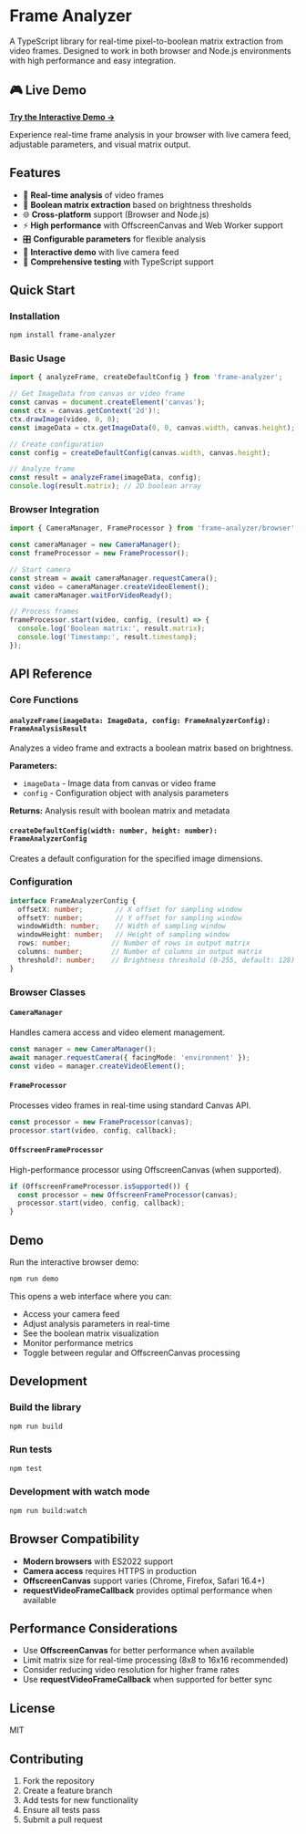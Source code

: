 # Frame Analyzer

A TypeScript library for real-time pixel-to-boolean matrix extraction from video frames. Designed to work in both browser and Node.js environments with high performance and easy integration.

## 🎮 Live Demo

**[Try the Interactive Demo →](https://buholzer.github.io/l27-frame-grabber/)**

Experience real-time frame analysis in your browser with live camera feed, adjustable parameters, and visual matrix output.

## Features

- 🎥 **Real-time analysis** of video frames
- 🧮 **Boolean matrix extraction** based on brightness thresholds
- 🌐 **Cross-platform** support (Browser and Node.js)
- ⚡ **High performance** with OffscreenCanvas and Web Worker support
- 🎛️ **Configurable parameters** for flexible analysis
- 📱 **Interactive demo** with live camera feed
- 🧪 **Comprehensive testing** with TypeScript support

## Quick Start

### Installation

```bash
npm install frame-analyzer
```

### Basic Usage

```typescript
import { analyzeFrame, createDefaultConfig } from 'frame-analyzer';

// Get ImageData from canvas or video frame
const canvas = document.createElement('canvas');
const ctx = canvas.getContext('2d')!;
ctx.drawImage(video, 0, 0);
const imageData = ctx.getImageData(0, 0, canvas.width, canvas.height);

// Create configuration
const config = createDefaultConfig(canvas.width, canvas.height);

// Analyze frame
const result = analyzeFrame(imageData, config);
console.log(result.matrix); // 2D boolean array
```

### Browser Integration

```typescript
import { CameraManager, FrameProcessor } from 'frame-analyzer/browser';

const cameraManager = new CameraManager();
const frameProcessor = new FrameProcessor();

// Start camera
const stream = await cameraManager.requestCamera();
const video = cameraManager.createVideoElement();
await cameraManager.waitForVideoReady();

// Process frames
frameProcessor.start(video, config, (result) => {
  console.log('Boolean matrix:', result.matrix);
  console.log('Timestamp:', result.timestamp);
});
```

## API Reference

### Core Functions

#### `analyzeFrame(imageData: ImageData, config: FrameAnalyzerConfig): FrameAnalysisResult`

Analyzes a video frame and extracts a boolean matrix based on brightness.

**Parameters:**
- `imageData` - Image data from canvas or video frame
- `config` - Configuration object with analysis parameters

**Returns:** Analysis result with boolean matrix and metadata

#### `createDefaultConfig(width: number, height: number): FrameAnalyzerConfig`

Creates a default configuration for the specified image dimensions.

### Configuration

```typescript
interface FrameAnalyzerConfig {
  offsetX: number;        // X offset for sampling window
  offsetY: number;        // Y offset for sampling window
  windowWidth: number;    // Width of sampling window
  windowHeight: number;   // Height of sampling window
  rows: number;          // Number of rows in output matrix
  columns: number;       // Number of columns in output matrix
  threshold?: number;    // Brightness threshold (0-255, default: 128)
}
```

### Browser Classes

#### `CameraManager`

Handles camera access and video element management.

```typescript
const manager = new CameraManager();
await manager.requestCamera({ facingMode: 'environment' });
const video = manager.createVideoElement();
```

#### `FrameProcessor`

Processes video frames in real-time using standard Canvas API.

```typescript
const processor = new FrameProcessor(canvas);
processor.start(video, config, callback);
```

#### `OffscreenFrameProcessor`

High-performance processor using OffscreenCanvas (when supported).

```typescript
if (OffscreenFrameProcessor.isSupported()) {
  const processor = new OffscreenFrameProcessor(canvas);
  processor.start(video, config, callback);
}
```

## Demo

Run the interactive browser demo:

```bash
npm run demo
```

This opens a web interface where you can:
- Access your camera feed
- Adjust analysis parameters in real-time
- See the boolean matrix visualization
- Monitor performance metrics
- Toggle between regular and OffscreenCanvas processing

## Development

### Build the library

```bash
npm run build
```

### Run tests

```bash
npm test
```

### Development with watch mode

```bash
npm run build:watch
```

## Browser Compatibility

- **Modern browsers** with ES2022 support
- **Camera access** requires HTTPS in production
- **OffscreenCanvas** support varies (Chrome, Firefox, Safari 16.4+)
- **requestVideoFrameCallback** provides optimal performance when available

## Performance Considerations

- Use **OffscreenCanvas** for better performance when available
- Limit matrix size for real-time processing (8x8 to 16x16 recommended)
- Consider reducing video resolution for higher frame rates
- Use **requestVideoFrameCallback** when supported for better sync

## License

MIT

## Contributing

1. Fork the repository
2. Create a feature branch
3. Add tests for new functionality
4. Ensure all tests pass
5. Submit a pull request